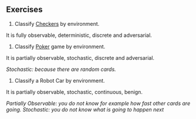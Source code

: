 ## Exercises

1. Classify [Checkers](https://en.wikipedia.org/wiki/Draughts) by environment.

It is fully observable, deterministic, discrete and adversarial.

1. Classify [Poker](https://en.wikipedia.org/wiki/Draughts) game by environment.

It is partially observable, stochastic, discrete and adversarial.

*Stochastic: because there are random cards.*

1. Classify a Robot Car by environment.

It is partially observable, stochastic, continuous, benign.

*Partially Observable: you do not know for example how fast other cards are going.*
*Stochastic: you do not know what is going to happen next*
